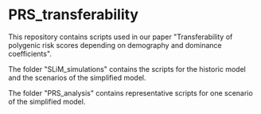 # PRS_transferability
This repository contains scripts used in our paper "Transferability of polygenic risk scores depending on demography and dominance coefficients".

The folder "SLiM_simulations" contains the scripts for the historic model and the scenarios of the simplified model.

The folder "PRS_analysis" contains representative scripts for one scenario of the simplified model.
